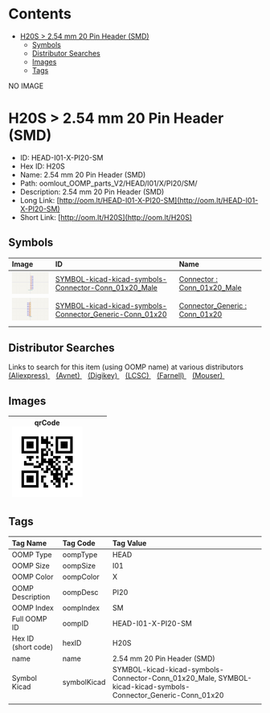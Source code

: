 



Contents
========

* [H20S > 2.54 mm 20 Pin Header (SMD)](#h20s--254-mm-20-pin-header-smd)
	* [Symbols](#symbols)
	* [Distributor Searches](#distributor-searches)
	* [Images](#images)
	* [Tags](#tags)
  
NO IMAGE  
# H20S > 2.54 mm 20 Pin Header (SMD)

- ID: HEAD-I01-X-PI20-SM
- Hex ID: H20S
- Name: 2.54 mm 20 Pin Header (SMD)
- Path: oomlout_OOMP_parts_V2/HEAD/I01/X/PI20/SM/
- Description: 2.54 mm 20 Pin Header (SMD)
- Long Link: [http://oom.lt/HEAD-I01-X-PI20-SM](http://oom.lt/HEAD-I01-X-PI20-SM)
- Short Link: [http://oom.lt/H20S](http://oom.lt/H20S)

## Symbols
  

|Image|ID|Name|
| :--- | :--- | :--- |
|[![](https://raw.githubusercontent.com/oomlout/oomlout_OOMP_eda_V2/main/SYMBOL/kicad/kicad-symbols/Connector/Conn_01x20_Male/image_140.png)](https://github.com/oomlout/oomlout_OOMP_eda_V2/tree/main/SYMBOL/kicad/kicad-symbols/Connector/Conn_01x20_Male/)|[SYMBOL-kicad-kicad-symbols-Connector-Conn_01x20_Male](https://github.com/oomlout/oomlout_OOMP_eda_V2/tree/main/SYMBOL/kicad/kicad-symbols/Connector/Conn_01x20_Male/)|[Connector : Conn_01x20_Male](https://github.com/oomlout/oomlout_OOMP_eda_V2/tree/main/SYMBOL/kicad/kicad-symbols/Connector/Conn_01x20_Male/)|
|[![](https://raw.githubusercontent.com/oomlout/oomlout_OOMP_eda_V2/main/SYMBOL/kicad/kicad-symbols/Connector_Generic/Conn_01x20/image_140.png)](https://github.com/oomlout/oomlout_OOMP_eda_V2/tree/main/SYMBOL/kicad/kicad-symbols/Connector_Generic/Conn_01x20/)|[SYMBOL-kicad-kicad-symbols-Connector_Generic-Conn_01x20](https://github.com/oomlout/oomlout_OOMP_eda_V2/tree/main/SYMBOL/kicad/kicad-symbols/Connector_Generic/Conn_01x20/)|[Connector_Generic : Conn_01x20](https://github.com/oomlout/oomlout_OOMP_eda_V2/tree/main/SYMBOL/kicad/kicad-symbols/Connector_Generic/Conn_01x20/)|
||||

## Distributor Searches
  
Links to search for this item (using OOMP name) at various distributors  
[(Aliexpress) ](https://www.aliexpress.com/wholesale?SearchText=11172.54+mm+20+Pin+Header+SMD)&nbsp;&nbsp;&nbsp;[(Avnet) ](https://www.avnet.com/shop/us/search/2.54+mm+20+Pin+Header+SMD)&nbsp;&nbsp;&nbsp;[(Digikey) ](https://www.digikey.co.uk/en/products/result?s=2.54+mm+20+Pin+Header+SMD)&nbsp;&nbsp;&nbsp;[(LCSC) ](https://www.lcsc.com/search?q=2.54+mm+20+Pin+Header+SMD)&nbsp;&nbsp;&nbsp;[(Farnell) ](https://uk.farnell.com/search?st=2.54+mm+20+Pin+Header+SMD)&nbsp;&nbsp;&nbsp;[(Mouser) ](https://www.mouser.com/c/?q=2.54+mm+20+Pin+Header+SMD)&nbsp;&nbsp;&nbsp;
## Images
  

|qrCode<br>[![](https://raw.githubusercontent.com/oomlout/oomlout_OOMP_parts_V2/main/HEAD/I01/X/PI20/SM/qrCode_140.png)](https://github.com/oomlout/oomlout_OOMP_parts_V2/tree/main/HEAD/I01/X/PI20/SM/qrCode.png)||||
| :---: | :---: | :---: | :---: |

## Tags
  

|Tag Name|Tag Code|Tag Value|
| :--- | :--- | :--- |
|OOMP Type|oompType|HEAD|
|OOMP Size|oompSize|I01|
|OOMP Color|oompColor|X|
|OOMP Description|oompDesc|PI20|
|OOMP Index|oompIndex|SM|
|Full OOMP ID|oompID|HEAD-I01-X-PI20-SM|
|Hex ID (short code)|hexID|H20S|
|name|name|2.54 mm 20 Pin Header (SMD)|
|Symbol Kicad|symbolKicad|SYMBOL-kicad-kicad-symbols-Connector-Conn_01x20_Male, SYMBOL-kicad-kicad-symbols-Connector_Generic-Conn_01x20|
||||
